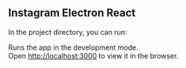 ## Instagram Electron React

In the project directory, you can run:


Runs the app in the development mode.<br />
Open [http://localhost:3000](http://localhost:3000) to view it in the browser.

